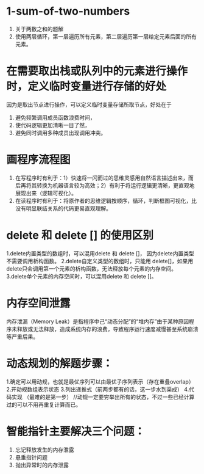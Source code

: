 # 1-sum-of-two-numbers
1. 关于两数之和的题解
2. 使用两层循环，第一层遍历所有元素，第二层遍历第一层给定元素后面的所有元素。

# 在需要取出栈或队列中的元素进行操作时，定义临时变量进行存储的好处
因为是取出节点进行操作，可以定义临时变量存储所取节点，好处在于 
1. 避免频繁调用成员函数浪费时间， 
2. 使代码逻辑更加清晰一目了然， 
3. 避免同时调用多种成员出现调用冲突。

# 画程序流程图
1. 在写程序时有利于：1）快速将一闪而过的思维灵感用自然语言描述出来，而后再将其转换为机器语言较为高效；2）有利于将运行逻辑更清晰，更直观地展现出来（逻辑可视化）。
2. 在读程序时有利于：将原作者的思维逻辑按顺序，循环，判断框图可视化，比没有明显联结关系的代码更易直观理解。

# delete 和 delete [] 的使用区别
1.delete内置类型的数组时，可以混用delete 和 delete []， 因为delete内置类型不需要调用析构函数。
2.delete自定义类型的数组时，只能用 delete[]，如果用delete只会调用第一个元素的析构函数，无法释放每个元素的内存空间。
3.delete单个元素的内存空间时，可以混用delete 和 delete []。

# 内存空间泄露
内存泄漏（Memory Leak）是指程序中己“动态分配”的“堆内存”由于某种原因程序未释放或无法释放，造成系统内存的浪费，导致程序运行速度减慢甚至系统崩溃等严重后果。


# 动态规划的解题步骤：
1.确定可以用动规，也就是最优序列可以由最优子序列表示（存在重叠overlap）
2.开动规数组表示状态
3.列出递推式（前两步都有的话，这一步水到渠成）
4.代码实现
（最难的是第一步）
//动规一定要穷举出所有的状态，不过一些已经计算过的可以不用再重复计算而已。

# 智能指针主要解决三个问题：
1. 忘记释放发生的内存泄露
2. 悬垂指针问题
3. 抛出异常时的内存泄露

